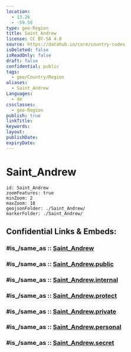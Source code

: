 ```yaml
---
location:
  - 13.26
  - -59.58
type: geo-Region
title: Saint_Andrew
license: CC BY-SA 4.0
source: https://datahub.io/core/country-codes
isDeleted: false
isReadOnly: false
draft: false
confidential: public
tags:
  - geo/Country/Region
aliases:
  - Saint_Andrew
Languages:
  - de
cssclasses:
  - geo-Region
publish: true
linkTitle:
keywords:
layout:
publishDate:
expiryDate:
---
```


# Saint_Andrew

```leaflet
id: Saint_Andrew
zoomFeatures: true 
minZoom: 2 
maxZoom: 18
geojsonFolder: ./Saint_Andrew/
markerFolder: ./Saint_Andrew/
```


## Confidential Links & Embeds: 

### #is_/same_as :: [Saint_Andrew](/_Standards/Earth/Continent/America~Caribbean/Barbados/Provinces~Barbados/Saint_Andrew.md) 

### #is_/same_as :: [Saint_Andrew.public](/_public/Earth/Continent/America~Caribbean/Barbados/Provinces~Barbados/Saint_Andrew.public.md) 

### #is_/same_as :: [Saint_Andrew.internal](/_internal/Earth/Continent/America~Caribbean/Barbados/Provinces~Barbados/Saint_Andrew.internal.md) 

### #is_/same_as :: [Saint_Andrew.protect](/_protect/Earth/Continent/America~Caribbean/Barbados/Provinces~Barbados/Saint_Andrew.protect.md) 

### #is_/same_as :: [Saint_Andrew.private](/_private/Earth/Continent/America~Caribbean/Barbados/Provinces~Barbados/Saint_Andrew.private.md) 

### #is_/same_as :: [Saint_Andrew.personal](/_personal/Earth/Continent/America~Caribbean/Barbados/Provinces~Barbados/Saint_Andrew.personal.md) 

### #is_/same_as :: [Saint_Andrew.secret](/_secret/Earth/Continent/America~Caribbean/Barbados/Provinces~Barbados/Saint_Andrew.secret.md)

